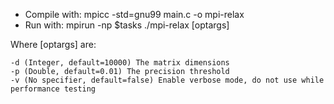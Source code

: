 + Compile with: mpicc -std=gnu99 main.c -o mpi-relax
+ Run with: mpirun -np $tasks ./mpi-relax [optargs]

Where [optargs] are:

    -d (Integer, default=10000) The matrix dimensions    
    -p (Double, default=0.01) The precision threshold   
    -v (No specifier, default=false) Enable verbose mode, do not use while performance testing
